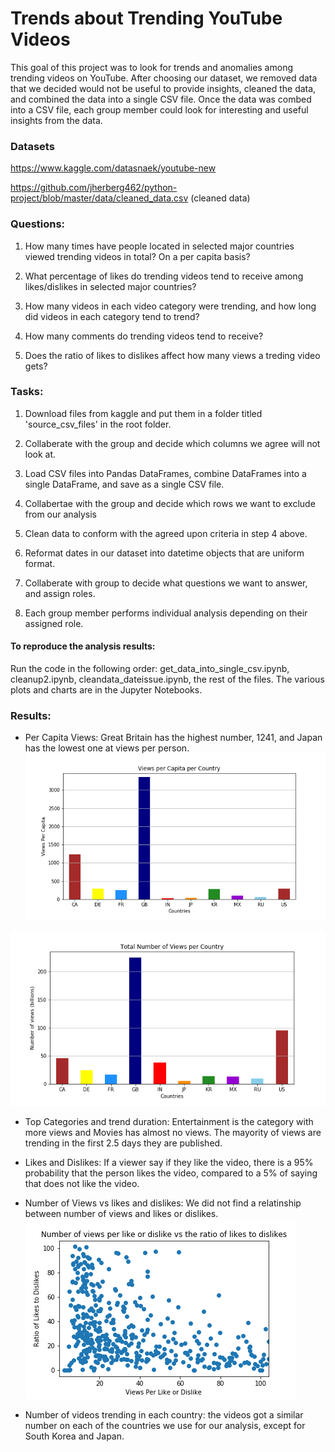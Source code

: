 # Trends about Trending YouTube Videos

This goal of this project was to look for trends and anomalies among trending videos on YouTube. After choosing our dataset, we removed data that we decided would not be useful to provide insights, cleaned the data, and combined the data into a single CSV file. Once the data was combed into a CSV file, each group member could look for interesting and useful insights from the data.   

### Datasets 
https://www.kaggle.com/datasnaek/youtube-new

https://github.com/jherberg462/python-project/blob/master/data/cleaned_data.csv (cleaned data)

### Questions:

1. How many times have people located in selected major countries viewed trending videos in total? On a per capita basis? 

2. What percentage of likes do trending videos tend to receive among likes/dislikes in selected major countries?

3. How many videos in each video category were trending, and how long did videos in each category tend to trend? 

4. How many comments do trending videos tend to receive? 

5. Does the ratio of likes to dislikes affect how many views a treding video gets? 

### Tasks:

1. Download files from kaggle and put them in a folder titled 'source_csv_files' in the root folder.

2. Collaberate with the group and decide which columns we agree will not look at. 

3. Load CSV files into Pandas DataFrames, combine DataFrames into a single DataFrame, and save as a single CSV file.

4. Collabertae with the group and decide which rows we want to exclude from our analysis

5. Clean data to conform with the agreed upon criteria in step 4 above.

6. Reformat dates in our dataset into datetime objects that are uniform format. 

7. Collaberate with group to decide what questions we want to answer, and assign roles. 

8. Each group member performs individual analysis depending on their assigned role. 

#### To reproduce the analysis results:

Run the code in the following order: get_data_into_single_csv.ipynb, cleanup2.ipynb, cleandata_dateissue.ipynb, the rest of the files. The various plots and charts are in the Jupyter Notebooks. 

### Results:

- Per Capita Views: Great Britain has the highest number, 1241, and Japan has the lowest one at  views per person.
![Views Per Capita](/images/ViewsPerCapitaCountry.png)

![Views by country](/images/TotalViewsPerCountry.png)

- Top Categories and trend duration: Entertainment is the category with more views and Movies has almost no views. The mayority of views are trending in the first 2.5 days they are published.

- Likes and Dislikes: If a viewer say if they like the video, there is a 95% probability that the person likes the video, compared to a 5% of saying that does not like the video.

- Number of Views vs likes and dislikes: We did not find a relatinship between number of views and likes or dislikes.
![views per interaction vs likes ratio](/images/perlikevsratio.png)


- Number of videos trending in each country: the videos got a similar number on each of the countries we use for our analysis, except for South Korea and Japan.
